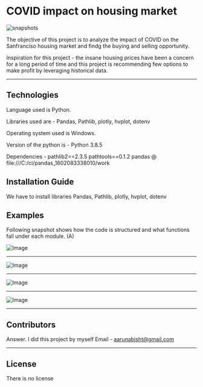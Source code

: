 # COVID impact on housing market

![snapshots](covid_intro.PNG)

The objective of this project is to analyze the impact of COVID on the Sanfranciso housing market and findg the buying and selling opportunity.

Inspiration for this project - the insane housing prices have been a concern for a long period of time and this project is recommending few options to make profit by leveraging historical data.

---

## Technologies

Language used is Python. 

Libraries used are - Pandas, Pathlib, plotly, hvplot, dotenv

Operating system used is Windows.

Version of the python is - Python 3.8.5

Dependencies - 
pathlib2==2.3.5
pathtools==0.1.2
pandas @ file:///C:/ci/pandas_1602083338010/work


## Installation Guide

We have to install libraries Pandas, Pathlib, plotly, hvplot, dotenv


    

## Examples

Following snapshot shows how the code is structured and what functions fall under each module. 
(A)

![Image](https://github.com/ArunaBisht/covid_impact_on_housing-/blob/main/snapshots/housing_units_over_years.PNG)

------------------------------------------------------------------------------------------------------------------------------------------------------------------------

![Image](https://github.com/ArunaBisht/covid_impact_on_housing-/blob/main/snapshots/housing_units_over_years.PNG)

------------------------------------------------------------------------------------------------------------------------------------------------------------------------

![Image](https://github.com/ArunaBisht/covid_impact_on_housing-/blob/main/snapshots/house_rent_sale_price_over_time.PNG)

------------------------------------------------------------------------------------------------------------------------------------------------------------------------

![Image](https://github.com/ArunaBisht/covid_impact_on_housing-/blob/main/snapshots/SF_google_map.PNG)

------------------------------------------------------------------------------------------------------------------------------------------------------------------------


## Contributors

Answer. I did this project by myself 
Email - aarunabisht@gmail.com

---


## License
There is no license

